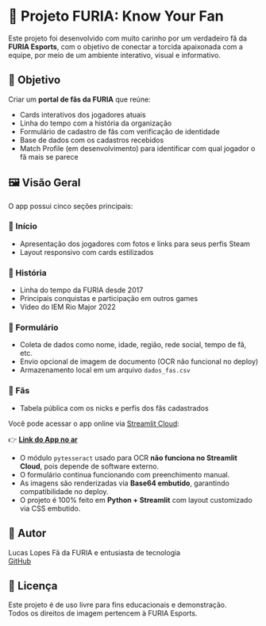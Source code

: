 # 🐾 Projeto FURIA: Know Your Fan

Este projeto foi desenvolvido com muito carinho por um verdadeiro fã da **FURIA Esports**, com o objetivo de conectar a torcida apaixonada com a equipe, por meio de um ambiente interativo, visual e informativo.


## 🎯 Objetivo

Criar um **portal de fãs da FURIA** que reúne:
- Cards interativos dos jogadores atuais
- Linha do tempo com a história da organização
- Formulário de cadastro de fãs com verificação de identidade
- Base de dados com os cadastros recebidos
- Match Profile (em desenvolvimento) para identificar com qual jogador o fã mais se parece


## 🖼️ Visão Geral

O app possui cinco seções principais:

### 🔸 Início
- Apresentação dos jogadores com fotos e links para seus perfis Steam
- Layout responsivo com cards estilizados

### 🔸 História
- Linha do tempo da FURIA desde 2017
- Principais conquistas e participação em outros games
- Vídeo do IEM Rio Major 2022

### 🔸 Formulário
- Coleta de dados como nome, idade, região, rede social, tempo de fã, etc.
- Envio opcional de imagem de documento (OCR não funcional no deploy)
- Armazenamento local em um arquivo `dados_fas.csv`

### 🔸 Fãs
- Tabela pública com os nicks e perfis dos fãs cadastrados


Você pode acessar o app online via [Streamlit Cloud](https://streamlit.io):

👉 **[Link do App no ar](https://projetofurialucaslopes-ly5gih7zknpv5djofe6n4u.streamlit.app/)**  


- O módulo `pytesseract` usado para OCR **não funciona no Streamlit Cloud**, pois depende de software externo.
- O formulário continua funcionando com preenchimento manual.
- As imagens são renderizadas via **Base64 embutido**, garantindo compatibilidade no deploy.
- O projeto é 100% feito em **Python + Streamlit** com layout customizado via CSS embutido.


## 🧠 Autor
Lucas Lopes
Fã da FURIA e entusiasta de tecnologia  
[GitHub](https://github.com/limpotred)


## 📌 Licença

Este projeto é de uso livre para fins educacionais e demonstração.  
Todos os direitos de imagem pertencem à FURIA Esports.

